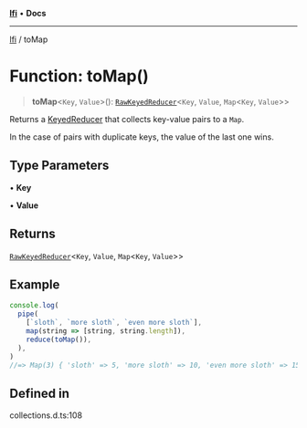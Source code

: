 [**lfi**](../readme.md) • **Docs**

***

[lfi](../globals.md) / toMap

# Function: toMap()

> **toMap**\<`Key`, `Value`\>(): [`RawKeyedReducer`](../type-aliases/RawKeyedReducer.md)\<`Key`, `Value`, `Map`\<`Key`, `Value`\>\>

Returns a [KeyedReducer](../type-aliases/KeyedReducer.md) that collects key-value pairs to a `Map`.

In the case of pairs with duplicate keys, the value of the last one wins.

## Type Parameters

• **Key**

• **Value**

## Returns

[`RawKeyedReducer`](../type-aliases/RawKeyedReducer.md)\<`Key`, `Value`, `Map`\<`Key`, `Value`\>\>

## Example

```js
console.log(
  pipe(
    [`sloth`, `more sloth`, `even more sloth`],
    map(string => [string, string.length]),
    reduce(toMap()),
  ),
)
//=> Map(3) { 'sloth' => 5, 'more sloth' => 10, 'even more sloth' => 15 }
```

## Defined in

collections.d.ts:108
